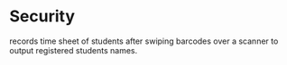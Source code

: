 # Security
records time sheet of students after swiping barcodes over a scanner to output registered students names.
